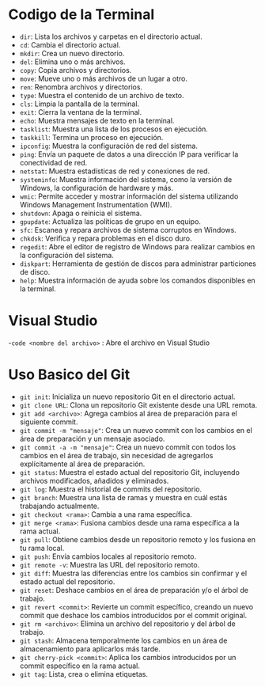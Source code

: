 # Codigo de la Terminal
- `dir`: Lista los archivos y carpetas en el directorio actual.
- `cd`: Cambia el directorio actual.
- `mkdir`: Crea un nuevo directorio.
- `del`: Elimina uno o más archivos.
- `copy`: Copia archivos y directorios.
- `move`: Mueve uno o más archivos de un lugar a otro.
- `ren`: Renombra archivos y directorios.
- `type`: Muestra el contenido de un archivo de texto.
- `cls`: Limpia la pantalla de la terminal.
- `exit`: Cierra la ventana de la terminal.
- `echo`: Muestra mensajes de texto en la terminal.
- `tasklist`: Muestra una lista de los procesos en ejecución.
- `taskkill`: Termina un proceso en ejecución.
- `ipconfig`: Muestra la configuración de red del sistema.
- `ping`: Envía un paquete de datos a una dirección IP para verificar la conectividad de red.
- `netstat`: Muestra estadísticas de red y conexiones de red.
- `systeminfo`: Muestra información del sistema, como la versión de Windows, la configuración de hardware y más.
- `wmic`: Permite acceder y mostrar información del sistema utilizando Windows Management Instrumentation (WMI).
- `shutdown`: Apaga o reinicia el sistema.
- `gpupdate`: Actualiza las políticas de grupo en un equipo.
- `sfc`: Escanea y repara archivos de sistema corruptos en Windows.
- `chkdsk`: Verifica y repara problemas en el disco duro.
- `regedit`: Abre el editor de registro de Windows para realizar cambios en la configuración del sistema.
- `diskpart`: Herramienta de gestión de discos para administrar particiones de disco.
- `help`: Muestra información de ayuda sobre los comandos disponibles en la terminal.

# Visual Studio
-`code <nombre del archivo>` : Abre el archivo en Visual Studio

# Uso Basico del Git
- `git init`: Inicializa un nuevo repositorio Git en el directorio actual.
- `git clone URL`: Clona un repositorio Git existente desde una URL remota.
- `git add <archivo>`: Agrega cambios al área de preparación para el siguiente commit.
- `git commit -m "mensaje"`: Crea un nuevo commit con los cambios en el área de preparación y un mensaje asociado.
- `git commit -a -m "mensaje"`: Crea un nuevo commit con todos los cambios en el área de trabajo, sin necesidad de agregarlos explícitamente al área de preparación.
- `git status`: Muestra el estado actual del repositorio Git, incluyendo archivos modificados, añadidos y eliminados.
- `git log`: Muestra el historial de commits del repositorio.
- `git branch`: Muestra una lista de ramas y muestra en cuál estás trabajando actualmente.
- `git checkout <rama>`: Cambia a una rama específica.
- `git merge <rama>`: Fusiona cambios desde una rama específica a la rama actual.
- `git pull`: Obtiene cambios desde un repositorio remoto y los fusiona en tu rama local.
- `git push`: Envía cambios locales al repositorio remoto.
- `git remote -v`: Muestra las URL del repositorio remoto.
- `git diff`: Muestra las diferencias entre los cambios sin confirmar y el estado actual del repositorio.
- `git reset`: Deshace cambios en el área de preparación y/o el árbol de trabajo.
- `git revert <commit>`: Revierte un commit específico, creando un nuevo commit que deshace los cambios introducidos por el commit original.
- `git rm <archivo>`: Elimina un archivo del repositorio y del árbol de trabajo.
- `git stash`: Almacena temporalmente los cambios en un área de almacenamiento para aplicarlos más tarde.
- `git cherry-pick <commit>`: Aplica los cambios introducidos por un commit específico en la rama actual.
- `git tag`: Lista, crea o elimina etiquetas.
